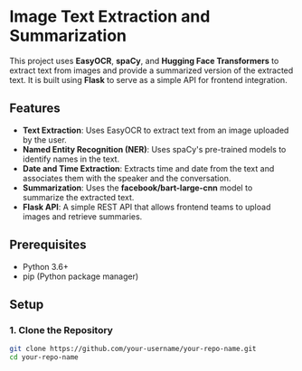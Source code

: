 # Image Text Extraction and Summarization 

This project uses **EasyOCR**, **spaCy**, and **Hugging Face Transformers** to extract text from images and provide a summarized version of the extracted text. It is built using **Flask** to serve as a simple API for frontend integration.

## Features

- **Text Extraction**: Uses EasyOCR to extract text from an image uploaded by the user.
- **Named Entity Recognition (NER)**: Uses spaCy's pre-trained models to identify names in the text.
- **Date and Time Extraction**: Extracts time and date from the text and associates them with the speaker and the conversation.
- **Summarization**: Uses the **facebook/bart-large-cnn** model to summarize the extracted text.
- **Flask API**: A simple REST API that allows frontend teams to upload images and retrieve summaries.

## Prerequisites

- Python 3.6+
- pip (Python package manager)

## Setup

### 1. Clone the Repository

```bash
git clone https://github.com/your-username/your-repo-name.git
cd your-repo-name
